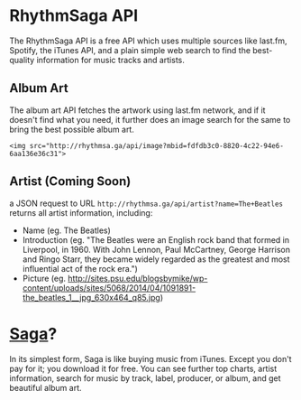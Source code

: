 RhythmSaga API
==============

The RhythmSaga API is a free API which uses multiple sources like last.fm, Spotify, the iTunes API, and a plain simple web search to find the best-quality information for music tracks and artists.

Album Art
---------

The album art API fetches the artwork using last.fm network, and if it doesn't find what you need, it further does an image search for the same to bring the best possible album art.

`<img src="http://rhythmsa.ga/api/image?mbid=fdfdb3c0-8820-4c22-94e6-6aa136e36c31">`

Artist (Coming Soon) 
--------------------

a JSON request to URL `http://rhythmsa.ga/api/artist?name=The+Beatles` returns all artist information, including:
- Name (eg. The Beatles)
- Introduction (eg. "The Beatles were an English rock band that formed in Liverpool, in 1960. With John Lennon, Paul McCartney, George Harrison and Ringo Starr, they became widely regarded as the greatest and most influential act of the rock era.")
- Picture (eg. http://sites.psu.edu/blogsbymike/wp-content/uploads/sites/5068/2014/04/1091891-the_beatles_1__jpg_630x464_q85.jpg)

[Saga](http://getsa.ga)?
====

In its simplest form, Saga is like buying music from iTunes. Except you don't pay for it; you download it for free. You can see further top charts, artist information, search for music by track, label, producer, or album, and get beautiful album art.
